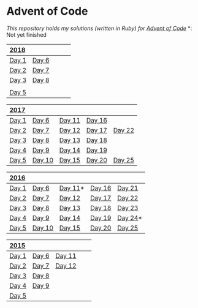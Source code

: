 # Advent of Code
_This repository holds my solutions (written in Ruby) for [Advent of Code](http://adventofcode.com)_
\*: Not yet finished

| [2018](2018) | | | | |
| :--- | :--- | :--- | :--- | :--- |
| [Day 1](2018/day01) | [Day 6](2018/day06) | | | |
| [Day 2](2018/day02) | [Day 7](2018/day07) | | | |
| [Day 3](2018/day03) | [Day 8](2018/day08) | | | |
|  | | | | |
| [Day 5](2018/day05) | | | | |

| [2017](2017) | | | | |
| :--- | :--- | :--- | :--- | :--- |
| [Day 1](2017/day01) | [Day 6](2017/day06) | [Day 11](2017/day11) | [Day 16](2017/day16) | |
| [Day 2](2017/day02) | [Day 7](2017/day07) | [Day 12](2017/day12) | [Day 17](2017/day17) | [Day 22](2017/day22) |
| [Day 3](2017/day03) | [Day 8](2017/day08) | [Day 13](2017/day13) | [Day 18](2017/day18) | |
| [Day 4](2017/day04) | [Day 9](2017/day09) | [Day 14](2017/day14) | [Day 19](2017/day19) | |
| [Day 5](2017/day05) | [Day 10](2017/day10) | [Day 15](2017/day15) | [Day 20](2017/day20) | [Day 25](2017/day25) |


| [2016](2016) | | | | |
| :--- | :--- | :--- | :--- | :--- |
| [Day 1](2016/day01) | [Day 6](2016/day06) | [Day 11](2016/day11)* | [Day 16](2016/day16) | [Day 21](2016/day21) |
| [Day 2](2016/day02) | [Day 7](2016/day07) | [Day 12](2016/day12) | [Day 17](2016/day17) | [Day 22](2016/day22) |
| [Day 3](2016/day03) | [Day 8](2016/day08) | [Day 13](2016/day13) | [Day 18](2016/day18) | [Day 23](2016/day23) |
| [Day 4](2016/day04) | [Day 9](2016/day09) | [Day 14](2016/day14) | [Day 19](2016/day19) | [Day 24](2016/day24)* |
| [Day 5](2016/day05) | [Day 10](2016/day10) | [Day 15](2016/day15) | [Day 20](2016/day20) | [Day 25](2016/day25) |

| [2015](2015) | | | | |
| :--- | :--- | :--- | :--- | :--- |
| [Day 1](2015/day01) | [Day 6](2015/day06) | [Day 11](2015/day11) | | |
| [Day 2](2015/day02) | [Day 7](2015/day07) | [Day 12](2015/day12) | | |
| [Day 3](2015/day03) | [Day 8](2015/day08) | | | |
| [Day 4](2015/day04) | [Day 9](2015/day09) | | | |
| [Day 5](2015/day05) | | | | |
